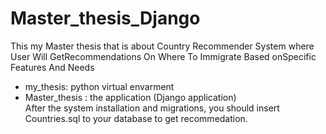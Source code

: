 # Master_thesis_Django
This my Master thesis that is about Country Recommender System where User Will GetRecommendations On Where To Immigrate Based onSpecific Features And Needs <br>
- my_thesis: python virtual envarment
- Master_thesis : the application (Django application) <br>
After the system installation and migrations, you should insert Countries.sql to your database to get recommedation.
